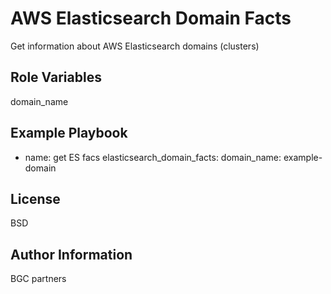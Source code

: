 AWS Elasticsearch Domain Facts
=========

Get information about AWS Elasticsearch domains (clusters)

Role Variables
--------------

domain_name

Example Playbook
----------------

- name: get ES facs
  elasticsearch_domain_facts:
    domain_name: example-domain

License
-------

BSD

Author Information
------------------

BGC partners
